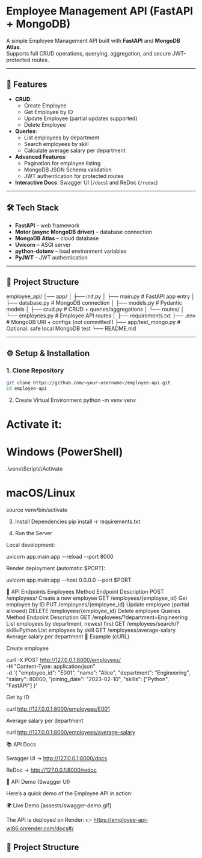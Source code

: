 # Employee Management API (FastAPI + MongoDB)

A simple Employee Management API built with **FastAPI** and **MongoDB Atlas**.  
Supports full CRUD operations, querying, aggregation, and secure JWT-protected routes.  

---

## 🚀 Features
- **CRUD**:
  - Create Employee
  - Get Employee by ID
  - Update Employee (partial updates supported)
  - Delete Employee
- **Queries**:
  - List employees by department
  - Search employees by skill
  - Calculate average salary per department
- **Advanced Features**:
  - Pagination for employee listing
  - MongoDB JSON Schema validation
  - JWT authentication for protected routes
- **Interactive Docs**: Swagger UI (`/docs`) and ReDoc (`/redoc`)

---

## 🛠️ Tech Stack
- **FastAPI** – web framework
- **Motor (async MongoDB driver)** – database connection
- **MongoDB Atlas** – cloud database
- **Uvicorn** – ASGI server
- **python-dotenv** – load environment variables
- **PyJWT** – JWT authentication

---

## 📂 Project Structure


employee_api/
│── app/
│ ├── init.py
│ ├── main.py # FastAPI app entry
│ ├── database.py # MongoDB connection
│ ├── models.py # Pydantic models
│ ├── crud.py # CRUD + queries/aggregations
│ └── routes/
│ └── employees.py # Employee API routes
│
├── requirements.txt
├── .env # MongoDB URI + configs (not committed!)
├── app/test_mongo.py # Optional: safe local MongoDB test
└── README.md


---

## ⚙️ Setup & Installation

### 1. Clone Repository
```bash
git clone https://github.com/<your-username>/employee-api.git
cd employee-api
```
2. Create Virtual Environment
python -m venv venv
# Activate it:
# Windows (PowerShell)
.\venv\Scripts\Activate
# macOS/Linux
source venv/bin/activate

3. Install Dependencies
pip install -r requirements.txt


5. Run the Server

Local development:

uvicorn app.main:app --reload --port 8000


Render deployment (automatic $PORT):

uvicorn app.main:app --host 0.0.0.0 --port $PORT

📖 API Endpoints
Employees
Method	Endpoint	Description
POST	/employees/	Create a new employee
GET	/employees/{employee_id}	Get employee by ID
PUT	/employees/{employee_id}	Update employee (partial allowed)
DELETE	/employees/{employee_id}	Delete employee
Queries
Method	Endpoint	Description
GET	/employees/?department=Engineering	List employees by department, newest first
GET	/employees/search/?skill=Python	List employees by skill
GET	/employees/average-salary	Average salary per department
🧪 Example (cURL)

Create employee

curl -X POST http://127.0.0.1:8000/employees/ \
  -H "Content-Type: application/json" \
  -d '{
    "employee_id": "E001",
    "name": "Alice",
    "department": "Engineering",
    "salary": 80000,
    "joining_date": "2023-02-10",
    "skills": ["Python", "FastAPI"]
  }'


Get by ID

curl http://127.0.0.1:8000/employees/E001


Average salary per department

curl http://127.0.0.1:8000/employees/average-salary

📚 API Docs

Swagger UI → http://127.0.0.1:8000/docs

ReDoc → http://127.0.0.1:8000/redoc

🚀 API Demo (Swagger UI)

Here’s a quick demo of the Employee API in action:

🌍 Live Demo [assests/swagger-demo.gif]

The API is deployed on Render:
👉 https://employee-api-wl86.onrender.com/docs#/



## 📂 Project Structure
